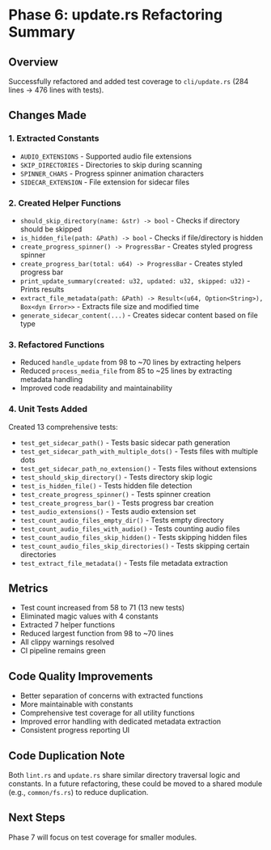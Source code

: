 # Phase 6: update.rs Refactoring Summary

## Overview
Successfully refactored and added test coverage to `cli/update.rs` (284 lines → 476 lines with tests).

## Changes Made

### 1. Extracted Constants
- `AUDIO_EXTENSIONS` - Supported audio file extensions
- `SKIP_DIRECTORIES` - Directories to skip during scanning
- `SPINNER_CHARS` - Progress spinner animation characters
- `SIDECAR_EXTENSION` - File extension for sidecar files

### 2. Created Helper Functions
- `should_skip_directory(name: &str) -> bool` - Checks if directory should be skipped
- `is_hidden_file(path: &Path) -> bool` - Checks if file/directory is hidden
- `create_progress_spinner() -> ProgressBar` - Creates styled progress spinner
- `create_progress_bar(total: u64) -> ProgressBar` - Creates styled progress bar
- `print_update_summary(created: u32, updated: u32, skipped: u32)` - Prints results
- `extract_file_metadata(path: &Path) -> Result<(u64, Option<String>), Box<dyn Error>>` - Extracts file size and modified time
- `generate_sidecar_content(...)` - Creates sidecar content based on file type

### 3. Refactored Functions
- Reduced `handle_update` from 98 to ~70 lines by extracting helpers
- Reduced `process_media_file` from 85 to ~25 lines by extracting metadata handling
- Improved code readability and maintainability

### 4. Unit Tests Added
Created 13 comprehensive tests:
- `test_get_sidecar_path()` - Tests basic sidecar path generation
- `test_get_sidecar_path_with_multiple_dots()` - Tests files with multiple dots
- `test_get_sidecar_path_no_extension()` - Tests files without extensions
- `test_should_skip_directory()` - Tests directory skip logic
- `test_is_hidden_file()` - Tests hidden file detection
- `test_create_progress_spinner()` - Tests spinner creation
- `test_create_progress_bar()` - Tests progress bar creation
- `test_audio_extensions()` - Tests audio extension set
- `test_count_audio_files_empty_dir()` - Tests empty directory
- `test_count_audio_files_with_audio()` - Tests counting audio files
- `test_count_audio_files_skip_hidden()` - Tests skipping hidden files
- `test_count_audio_files_skip_directories()` - Tests skipping certain directories
- `test_extract_file_metadata()` - Tests file metadata extraction

## Metrics
- Test count increased from 58 to 71 (13 new tests)
- Eliminated magic values with 4 constants
- Extracted 7 helper functions
- Reduced largest function from 98 to ~70 lines
- All clippy warnings resolved
- CI pipeline remains green

## Code Quality Improvements
- Better separation of concerns with extracted functions
- More maintainable with constants
- Comprehensive test coverage for all utility functions
- Improved error handling with dedicated metadata extraction
- Consistent progress reporting UI

## Code Duplication Note
Both `lint.rs` and `update.rs` share similar directory traversal logic and constants. In a future refactoring, these could be moved to a shared module (e.g., `common/fs.rs`) to reduce duplication.

## Next Steps
Phase 7 will focus on test coverage for smaller modules.